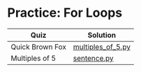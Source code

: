 # Practice: For Loops

| Quiz | Solution |
| --- | --- |
| Quick Brown Fox | [multiples_of_5.py](https://github.com/andreyyohanes/Udacity-Introduction-to-Python-Programming/blob/main/03%20Control%20Flow/04%20Practice%20For%20Loops/multiples_of_5.py) |
| Multiples of 5 | [sentence.py](https://github.com/andreyyohanes/Udacity-Introduction-to-Python-Programming/blob/main/03%20Control%20Flow/04%20Practice%20For%20Loops/sentence.py) |
